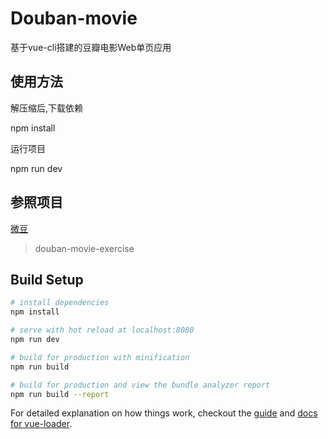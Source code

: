 # Douban-movie

基于vue-cli搭建的豆瓣电影Web单页应用

## 使用方法

解压缩后,下载依赖

npm install

运行项目

npm run dev 

## 参照项目

[微豆](http://vdo.ralfz.com/)


> douban-movie-exercise

## Build Setup

``` bash
# install dependencies
npm install

# serve with hot reload at localhost:8080
npm run dev

# build for production with minification
npm run build

# build for production and view the bundle analyzer report
npm run build --report
```

For detailed explanation on how things work, checkout the [guide](http://vuejs-templates.github.io/webpack/) and [docs for vue-loader](http://vuejs.github.io/vue-loader).
